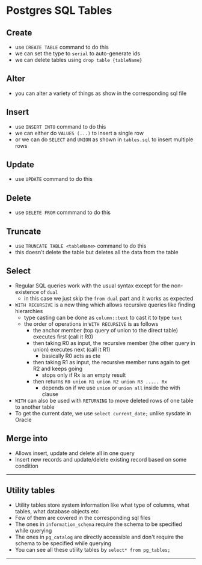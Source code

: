 # Postgres SQL Tables

## Create

- use `CREATE TABLE` command to do this
- we can set the type to `serial` to auto-generate ids
- we can delete tables using `drop table {tableName}`

## Alter

- you can alter a variety of things as show in the corresponding sql file

## Insert

- use `INSERT INTO` command to do this
- we can either do `VALUES (...)` to insert a single row
- or we can do `SELECT` and `UNION` as shown in `tables.sql` to insert multiple rows

## Update

- use `UPDATE` command to do this

## Delete

- use `DELETE FROM` commmand to do this

## Truncate

- use `TRUNCATE TABLE <tableName>` command to do this
- this doesn't delete the table but deletes all the data from the table

## Select 

- Regular SQL queries work with the usual syntax except for the non-existence of `dual`
  - in this case we just skip the `from dual` part and it works as expected
- `WITH RECURSIVE` is a new thing which allows recursive queries like finding hierarchies
  - type casting can be done as `column::text` to cast it to type `text`
  - the order of operations in `WITH RECURSIVE` is as follows
    - the anchor member (top query of union to the direct table) executes first (call it R0)
    - then taking R0 as input, the recursive member (the other query in union) executes next (call it R1)
      - basically R0 acts as cte
    - then taking R1 as input, the recursive member runs again to get R2 and keeps going
      - stops only if Rx is an empty result
    - then returns `R0 union R1 union R2 union R3 ..... Rx`
      - depends on if we use `union` or `union all` inside the with clause
- `WITH` can also be used with `RETURNING` to move deleted rows of one table to another table
- To get the current date, we use `select current_date;` unlike sysdate in Oracle

## Merge into

- Allows insert, update and delete all in one query
- Insert new records and update/delete existing record based on some condition

---

## Utility tables

- Utility tables store system information like what type of columns, what tables, what database objects etc
- Few of them are covered in the corresponding sql files
- The ones in `information_schema` require the schema to be specified while querying
- The ones in `pg_catalog` are directly accessible and don't require the schema to be specified while querying
- You can see all these utility tables by `select* from pg_tables;`

---
